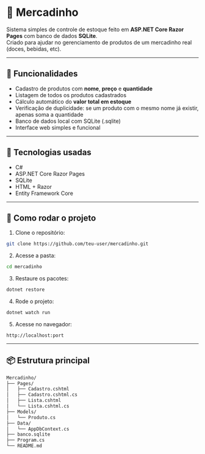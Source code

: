 
# 🛒 Mercadinho

Sistema simples de controle de estoque feito em **ASP.NET Core Razor Pages** com banco de dados **SQLite**.  
Criado para ajudar no gerenciamento de produtos de um mercadinho real (doces, bebidas, etc).

---

## 🚀 Funcionalidades

- Cadastro de produtos com **nome**, **preço** e **quantidade**
- Listagem de todos os produtos cadastrados
- Cálculo automático do **valor total em estoque**
- Verificação de duplicidade: se um produto com o mesmo nome já existir, apenas soma a quantidade
- Banco de dados local com SQLite (.sqlite)
- Interface web simples e funcional

---

## 🧰 Tecnologias usadas

- C#
- ASP.NET Core Razor Pages
- SQLite
- HTML + Razor
- Entity Framework Core

---

## 🔧 Como rodar o projeto

1. Clone o repositório:
```bash
git clone https://github.com/teu-user/mercadinho.git
```

2. Acesse a pasta:
```bash
cd mercadinho
```

3. Restaure os pacotes:
```bash
dotnet restore
```

4. Rode o projeto:
```bash
dotnet watch run
```

5. Acesse no navegador:
```
http://localhost:port
```

---

## 📦 Estrutura principal

```bash
Mercadinho/
├── Pages/
│   ├── Cadastro.cshtml
│   ├── Cadastro.cshtml.cs
│   ├── Lista.cshtml
│   └── Lista.cshtml.cs
├── Models/
│   └── Produto.cs
├── Data/
│   └── AppDbContext.cs
├── banco.sqlite
├── Program.cs
└── README.md
```